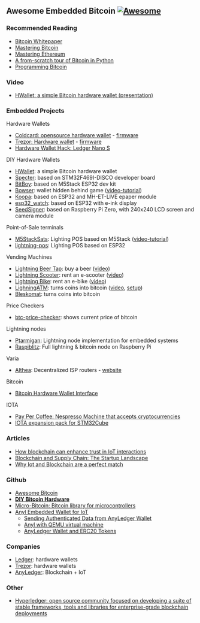## Awesome Embedded Bitcoin [![Awesome](https://awesome.re/badge-flat.svg)](https://awesome.re)

### Recommended Reading
- [Bitcoin Whitepaper](/pdf/bitcoin.pdf)
- [Mastering Bitcoin](/pdf/mastering-bitcoin.pdf)
- [Mastering Ethereum](/pdf/mastering-ethereum.pdf)
- [A from-scratch tour of Bitcoin in Python](http://karpathy.github.io/2021/06/21/blockchain/)
- [Programming Bitcoin](https://www.amazon.com/Programming-Bitcoin-Learn-Program-Scratch/dp/1492031496)

### Video
- [HWallet: a simple Bitcoin hardware wallet (presentation)](https://www.youtube.com/watch?v=0sgF5klTcD8)

### Embedded Projects

Hardware Wallets

- [Coldcard: opensource hardware wallet](https://coldcardwallet.com/) - [firmware](https://github.com/Coldcard/firmware)
- [Trezor: Hardware wallet](https://trezor.io/) - [firmware](https://github.com/trezor/trezor-firmware)
- [Hardware Wallet Hack: Ledger Nano S](https://www.youtube.com/watch?v=nNBktKw9Is4&list=PLhixgUqwRTjyLgF4x-ZLVFL-CRTCrUo03)

DIY Hardware Wallets

- [HWallet](https://gitlab.com/nemanjan/hwallet): a simple Bitcoin hardware wallet
- [Specter](https://github.com/cryptoadvance/specter-diy): based on STM32F469I-DISCO developer board
- [BitBoy](https://github.com/justinmoon/bitboy): based on M5Stack ESP32 dev kit 
- [Bowser](https://github.com/arcbtc/bowser-bitcoin-hardware-wallet/): wallet hidden behind game ([video-tutorial](https://www.youtube.com/watch?v=DG1zrlAVdys))
- [Koopa](https://github.com/arcbtc/koopa): based on ESP32 and MH-ET-LIVE epaper module
- [esp32_watch](https://github.com/stepansnigirev/esp32_watch): based on ESP32 with e-ink display
- [SeedSigner](https://github.com/SeedSigner): based on Raspberry Pi Zero, with 240x240 LCD screen and camera module 

Point-of-Sale terminals
- [M5StackSats](https://github.com/arcbtc/M5StackSats): Lighting POS based on M5Stack ([video-tutorial](https://www.youtube.com/watch?v=o4jqUbmypRQ))
- [lightning-pos](https://github.com/ksedgwic/lightning-pos): Lighting POS based on ESP32

Vending Machines
- [Lightning Beer Tap](https://github.com/puzzle/lightning-beer-tap): buy a beer ([video](https://www.youtube.com/watch?v=S0sYInAOZUI))
- [Lightning Scooter](https://github.com/leblitzdick/lightning-scooter): rent an e-scooter ([video](https://www.youtube.com/watch?v=Japhx4_71Qo))
- [Lightning Bike](https://github.com/leblitzdick/lightning-bike): rent an e-bike ([video](https://www.youtube.com/watch?v=iHRs3hT8vJ8))
- [LighningATM](https://github.com/21isenough/LightningATM): turns coins into bitcoin ([video](https://twitter.com/21isenough/status/1170808396955738114?s=20), [setup](https://docs.lightningatm.me/))
- [Bleskomat](https://github.com/samotari/bleskomat-diy): turns coins into bitcoin

Price Checkers
- [btc-price-checker](https://github.com/arcbtc/epaper-btc-price-fetcher): shows current price of bitcoin

Lightning nodes
- [Ptarmigan](https://github.com/nayutaco/ptarmigan): Lightning node implementation for embedded systems
- [Raspiblitz](https://github.com/rootzoll/raspiblitz): Full lightning & bitcoin node on Raspberry Pi

Varia
- [Althea](https://github.com/althea-net/althea-firmware): Decentralized ISP routers - [website](https://althea.net/)

Bitcoin

- [Bitcoin Hardware Wallet Interface](https://github.com/bitcoin-core/HWI)

IOTA

- [Pay Per Coffee: Nespresso Machine that accepts cryptocurrencies](https://www.hackster.io/l3wi/pay-per-coffee-a6e55f)
- [IOTA expansion pack for STM32Cube](https://www.st.com/en/embedded-software/x-cube-iota1.html)

### Articles
- [How blockchain can enhance trust in IoT interactions](https://www.embedded.com/how-blockchain-can-enhance-trust-in-iot-interactions/)
- [Blockchain and Supply Chain: The Startup Landscape](https://medium.com/anyledger/blockchain-and-supply-chain-the-startup-landscape-d82fefc7e565)
- [Why Iot and Blockchain are a perfect match](https://medium.com/anyledger/why-iot-and-blockchain-are-a-perfect-match-4d5b6e2a1a02)

### Github
- [Awesome Bitcoin](https://github.com/igorbarinov/awesome-bitcoin#readme)
- [**DIY Bitcoin Hardware**](https://github.com/diybitcoinhardware/diybitcoinhardware.github.io)
- [Micro-Bitcoin: Bitcoin library for microcontrollers](https://github.com/micro-bitcoin/uBitcoin)
- [Anyl Embedded Wallet for IoT](https://github.com/Anylsite/anyl-wallet)
    - [Sending Authenticated Data from AnyLedger Wallet](https://medium.com/anyledger/sending-authenticated-data-from-anyledger-wallet-8f890024e1dd)
    - [Anyl with QEMU virtual machine](https://github.com/Anylsite/anyl-wallet)
    - [AnyLedger Wallet and ERC20 Tokens](https://medium.com/anyledger/anyledger-wallet-and-erc20-tokens-ad8ab56bf04c)

### Companies
- [Ledger](https://www.ledger.com/): hardware wallets
- [Trezor](https://trezor.io/): hardware wallets
- [AnyLedger](https://github.com/Anylsite): Blockchain + IoT

### Other
- [Hyperledger: open source community focused on developing a suite of stable frameworks, tools and libraries for enterprise-grade blockchain deployments](https://www.hyperledger.org/learn)
